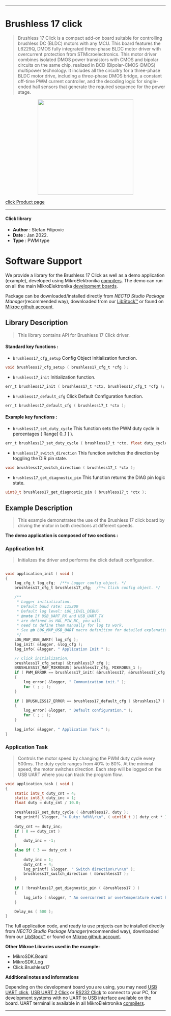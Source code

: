 
---
# Brushless 17 click

> Brushless 17 Click is a compact add-on board suitable for controlling brushless DC (BLDC) motors with any MCU. This board features the L6229Q, DMOS fully integrated three-phase BLDC motor driver with overcurrent protection from STMicroelectronics. This motor driver combines isolated DMOS power transistors with CMOS and bipolar circuits on the same chip, realized in BCD (Bipolar-CMOS-DMOS) multipower technology. It includes all the circuitry for a three-phase BLDC motor drive, including a three-phase DMOS bridge, a constant off-time PWM current controller, and the decoding logic for single-ended hall sensors that generate the required sequence for the power stage.

<p align="center">
  <img src="https://download.mikroe.com/images/click_for_ide/brushless17_click.png" height=300px>
</p>

[click Product page](https://www.mikroe.com/brushless-17-click)

---


#### Click library

- **Author**        : Stefan Filipovic
- **Date**          : Jan 2022.
- **Type**          : PWM type


# Software Support

We provide a library for the Brushless 17 Click
as well as a demo application (example), developed using MikroElektronika
[compilers](https://www.mikroe.com/necto-studio).
The demo can run on all the main MikroElektronika [development boards](https://www.mikroe.com/development-boards).

Package can be downloaded/installed directly from *NECTO Studio Package Manager*(recommended way), downloaded from our [LibStock&trade;](https://libstock.mikroe.com) or found on [Mikroe github account](https://github.com/MikroElektronika/mikrosdk_click_v2/tree/master/clicks).

## Library Description

> This library contains API for Brushless 17 Click driver.

#### Standard key functions :

- `brushless17_cfg_setup` Config Object Initialization function.
```c
void brushless17_cfg_setup ( brushless17_cfg_t *cfg );
```

- `brushless17_init` Initialization function.
```c
err_t brushless17_init ( brushless17_t *ctx, brushless17_cfg_t *cfg );
```

- `brushless17_default_cfg` Click Default Configuration function.
```c
err_t brushless17_default_cfg ( brushless17_t *ctx );
```

#### Example key functions :

- `brushless17_set_duty_cycle` This function sets the PWM duty cycle in percentages ( Range[ 0..1 ] ).
```c
err_t brushless17_set_duty_cycle ( brushless17_t *ctx, float duty_cycle );
```

- `brushless17_switch_direction` This function switches the direction by toggling the DIR pin state.
```c
void brushless17_switch_direction ( brushless17_t *ctx );
```

- `brushless17_get_diagnostic_pin` This function returns the DIAG pin logic state.
```c
uint8_t brushless17_get_diagnostic_pin ( brushless17_t *ctx );
```

## Example Description

> This example demonstrates the use of the Brushless 17 click board by driving the motor in both directions at different speeds.

**The demo application is composed of two sections :**

### Application Init

> Initializes the driver and performs the click default configuration.

```c

void application_init ( void )
{
    log_cfg_t log_cfg;  /**< Logger config object. */
    brushless17_cfg_t brushless17_cfg;  /**< Click config object. */

    /** 
     * Logger initialization.
     * Default baud rate: 115200
     * Default log level: LOG_LEVEL_DEBUG
     * @note If USB_UART_RX and USB_UART_TX 
     * are defined as HAL_PIN_NC, you will 
     * need to define them manually for log to work. 
     * See @b LOG_MAP_USB_UART macro definition for detailed explanation.
     */
    LOG_MAP_USB_UART( log_cfg );
    log_init( &logger, &log_cfg );
    log_info( &logger, " Application Init " );

    // Click initialization.
    brushless17_cfg_setup( &brushless17_cfg );
    BRUSHLESS17_MAP_MIKROBUS( brushless17_cfg, MIKROBUS_1 );
    if ( PWM_ERROR == brushless17_init( &brushless17, &brushless17_cfg ) )
    {
        log_error( &logger, " Communication init." );
        for ( ; ; );
    }
    
    if ( BRUSHLESS17_ERROR == brushless17_default_cfg ( &brushless17 ) )
    {
        log_error( &logger, " Default configuration." );
        for ( ; ; );
    }
    
    log_info( &logger, " Application Task " );
}

```

### Application Task

> Controls the motor speed by changing the PWM duty cycle every 500ms.
The duty cycle ranges from 40% to 80%. At the minimal speed, the motor switches direction.
Each step will be logged on the USB UART where you can track the program flow.

```c
void application_task ( void )
{
    static int8_t duty_cnt = 4;
    static int8_t duty_inc = 1;
    float duty = duty_cnt / 10.0;
    
    brushless17_set_duty_cycle ( &brushless17, duty );
    log_printf( &logger, "> Duty: %d%%\r\n", ( uint16_t )( duty_cnt * 10 ) );
    
    duty_cnt += duty_inc;
    if ( 8 == duty_cnt ) 
    {
        duty_inc = -1;
    }
    else if ( 3 == duty_cnt ) 
    {
        duty_inc = 1;
        duty_cnt = 4;
        log_printf( &logger, " Switch direction\r\n\n" );
        brushless17_switch_direction ( &brushless17 );
    }
    
    if ( !brushless17_get_diagnostic_pin ( &brushless17 ) )
    {
        log_info ( &logger, " An overcurrent or overtemperature event has occured " );
    }

    Delay_ms ( 500 );
}
```

The full application code, and ready to use projects can be installed directly from *NECTO Studio Package Manager*(recommended way), downloaded from our [LibStock&trade;](https://libstock.mikroe.com) or found on [Mikroe github account](https://github.com/MikroElektronika/mikrosdk_click_v2/tree/master/clicks).

**Other Mikroe Libraries used in the example:**

- MikroSDK.Board
- MikroSDK.Log
- Click.Brushless17

**Additional notes and informations**

Depending on the development board you are using, you may need
[USB UART click](https://www.mikroe.com/usb-uart-click),
[USB UART 2 Click](https://www.mikroe.com/usb-uart-2-click) or
[RS232 Click](https://www.mikroe.com/rs232-click) to connect to your PC, for
development systems with no UART to USB interface available on the board. UART
terminal is available in all MikroElektronika
[compilers](https://shop.mikroe.com/compilers).

---
